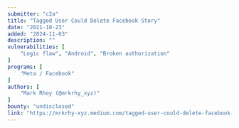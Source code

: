```yaml
---
submitter: "c2a"
title: "Tagged User Could Delete Facebook Story"
date: "2021-10-23"
added: "2024-11-03"
description: ""
vulnerabilities: [
    "Logic flaw", "Android", "Broken authorization"
]
programs: [
    "Meta / Facebook"
]
authors: [
    "Mark Rhoy (@mrkrhy_xyz)"
]
bounty: "undisclosed"
link: "https://mrkrhy-xyz.medium.com/tagged-user-could-delete-facebook-story-d7f9cdde92aa"
---
```




